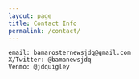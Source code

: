 ```yaml
---
layout: page
title: Contact Info
permalink: /contact/
---
```


    email: bamarosternewsjdq@gmail.com
    X/Twitter: @bamanewsjdq
    Venmo: @jdquigley